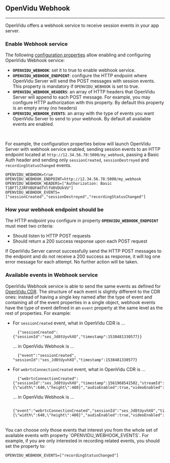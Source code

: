 <h2 id="section-title">OpenVidu Webhook</h2>
<hr>

OpenVidu offers a webhook service to receive session events in your app server.

### Enable Webhook service

The following [configuration properties](reference-docs/openvidu-config) allow enabling and configuring OpenVidu Webhook service:

- **`OPENVIDU_WEBHOOK`**: set it to true to enable webhook service.
- **`OPENVIDU_WEBHOOK_ENDPOINT`**: configure the HTTP endpoint where OpenVidu Server will send the POST messages with session events. This property is mandatory if `OPENVIDU_WEBHOOK` is set to true.
- **`OPENVIDU_WEBHOOK_HEADERS`**: an array of HTTP headers that OpenVidu Server will append to each POST message. For example, you may configure HTTP authorization with this property. By default this property is an empty array (no headers)
- **`OPENVIDU_WEBHOOK_EVENTS`**: an array with the type of events you want OpenVidu Server to send to your webhook. By default all available events are enabled.

<br>

For example, the configuration properties below will launch OpenVidu Server with webhook service enabled, sending session events to an HTTP endpoint located at `http://12.34.56.78:5000/my_webhook`, passing a Basic Auth header and sending only `sessionCreated`, `sessionDestroyed` and `recordingStatusChanged` events.

```console
OPENVIDU_WEBHOOK=true
OPENVIDU_WEBHOOK_ENDPOINT=http://12.34.56.78:5000/my_webhook
OPENVIDU_WEBHOOK_HEADERS=["Authorization: Basic T1BFTlZJRFVBUFA6TVlfU0VDUkVU"]
OPENVIDU_WEBHOOK_EVENTS=["sessionCreated","sessionDestroyed","recordingStatusChanged"]
```

### How your webhook endpoint should be

The HTTP endpoint you configure in property **`OPENVIDU_WEBHOOK_ENDPOINT`** must meet two criteria:

- Should listen to HTTP POST requests
- Should return a 200 success response upon each POST request

If OpenVidu Server cannot successfully send the HTTP POST messages to the endpoint and do not receive a 200 success as response, it will log one error message for each attempt. No further action will be taken.

### Available events in Webhook service

OpenVidu Webhook service is able to send the same events as defined for [OpenVidu CDR](reference-docs/openvidu-server-cdr). The structure of each event is slightly different to the CDR ones: instead of having a single key named after the type of event and containing all of the event properties in a single object, webhook events have the type of event defined in an `event` property at the same level as the rest of properties. For example:

- For `sessionCreated` event, what in OpenVidu CDR is ...

        {"sessionCreated":{"sessionId":"ses_Jd8tUyvhXO","timestamp":1538481330577}}

    ... in OpenVidu Webhook is ...

        {"event":"sessionCreated", "sessionId":"ses_Jd8tUyvhXO","timestamp":1538481330577}

- For `webrtcConnectionCreated` event, what in OpenVidu CDR is ...

        {"webrtcConnectionCreated":{"sessionId":"ses_Jd8tUyvhXO","timestamp":1561968541502,"streamId":"str_CAM_GPdf_con_EIeO06zgMz","connectionId":"con_EIeO06zgMz","connection":"OUTBOUND","videoSource":"CAMERA","videoFramerate":30,"videoDimensions":"{\"width\":640,\"height\":480}","audioEnabled":true,"videoEnabled":true}}

    ... in OpenVidu Webhook is ...

        {"event":"webrtcConnectionCreated","sessionId":"ses_Jd8tUyvhXO","timestamp":1561968541502,"streamId":"str_CAM_GPdf_con_EIeO06zgMz","connectionId":"con_EIeO06zgMz","connection":"OUTBOUND","videoSource":"CAMERA","videoFramerate":30,"videoDimensions":"{\"width\":640,\"height\":480}","audioEnabled":true,"videoEnabled":true}

<br>
You can choose only those events that interest you from the whole set of available events with property `OPENVIDU_WEBHOOK_EVENTS`. For example, if you are only interested in recording related events, you should set the property to:

```console
OPENVIDU_WEBHOOK_EVENTS=["recordingStatusChanged"]
```

<br>
